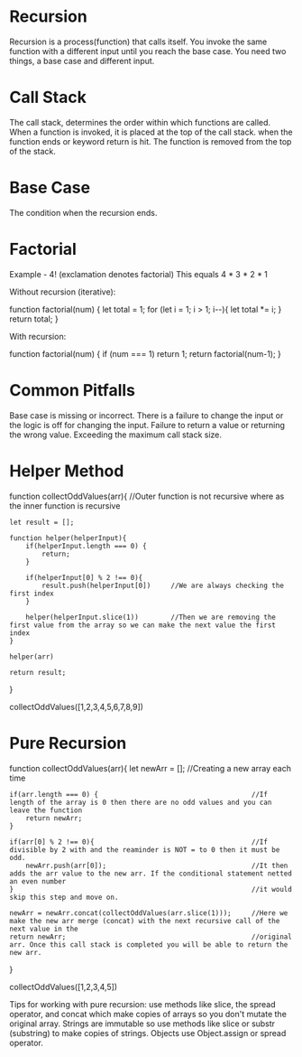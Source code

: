 # Recursion

Recursion is a process(function) that calls itself.
You invoke the same function with a different input until you reach the base case.
You need two things,  a base case and different input.

# Call Stack
The call stack, determines the order within which functions are called.
When a function is invoked, it is placed at the top of the call stack.
when the function ends or keyword return is hit. The function is removed from the top of the stack.

# Base Case
The condition when the recursion ends.

# Factorial
Example -  4! (exclamation denotes factorial) This equals 4 * 3 * 2 * 1

Without recursion (iterative):

function factorial(num) {
    let total = 1;
    for (let i = 1; i > 1; i--){
        let total *= i;
    }
    return total;
}

With recursion:

function factorial(num) {
    if (num === 1) return 1;
    return factorial(num-1);
}

# Common Pitfalls
Base case is missing or incorrect.
There is a failure to change the input or the logic is off for changing the input. 
Failure to return a value or returning the wrong value.
Exceeding the maximum call stack size.

# Helper Method
function collectOddValues(arr){             //Outer function is not recursive where as the inner function is recursive
    
    let result = [];

    function helper(helperInput){
        if(helperInput.length === 0) {
            return;
        }
        
        if(helperInput[0] % 2 !== 0){
            result.push(helperInput[0])     //We are always checking the first index
        }
        
        helper(helperInput.slice(1))        //Then we are removing the first value from the array so we can make the next value the first index
    }
    
    helper(arr)

    return result;
}

collectOddValues([1,2,3,4,5,6,7,8,9])

# Pure Recursion

function collectOddValues(arr){
    let newArr = [];                                            //Creating a new array each time

    if(arr.length === 0) {                                      //If length of the array is 0 then there are no odd values and you can leave the function
        return newArr;
    }
        
    if(arr[0] % 2 !== 0){                                       //If divisible by 2 with and the reaminder is NOT = to 0 then it must be odd.
        newArr.push(arr[0]);                                    //It then adds the arr value to the new arr. If the conditional statement netted an even number
    }                                                           //it would skip this step and move on.
        
    newArr = newArr.concat(collectOddValues(arr.slice(1)));     //Here we make the new arr merge (concat) with the next recursive call of the next value in the
    return newArr;                                              //original arr. Once this call stack is completed you will be able to return the new arr.
}

collectOddValues([1,2,3,4,5])

Tips for working with pure recursion: use methods like slice, the spread operator, and concat which make copies of arrays so you don't mutate the original array.
Strings are immutable so use methods like slice or substr (substring) to make copies of strings.
Objects use Object.assign or spread operator.